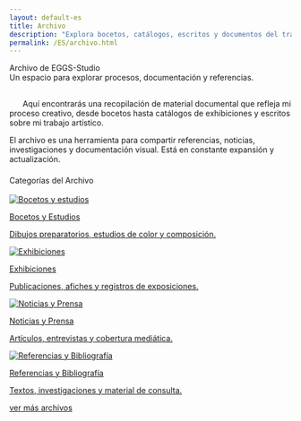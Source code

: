 ```yaml
---
layout: default-es
title: Archivo
description: "Explora bocetos, catálogos, escritos y documentos del trabajo de EGGS-Studio."
permalink: /ES/archivo.html
---
```

<div class="titulo">Archivo de EGGS-Studio</div>

<div class="subtitulo">Un espacio para explorar procesos, documentación y referencias.</div>

<!-- Párrafo 1 -->
<p class="parrafo" style="margin-top: 6%;">
  &nbsp;&nbsp;&nbsp;&nbsp;&nbsp;&nbsp;Aquí encontrarás una recopilación de material documental que refleja mi proceso creativo, desde bocetos hasta catálogos de exhibiciones y escritos sobre mi trabajo artístico.
</p>

<!-- Párrafo 2 -->
<p class="parrafo">
  El archivo es una herramienta para compartir referencias, noticias, investigaciones y documentación visual. Está en constante expansión y actualización.
</p>

<div class="subtitulo" style="margin-top: 4%;">Categorías del Archivo</div>
<br>
<div class="button-container">
  <a href="bocetos.html" class="fancy-button">
    <div class="button-content">
      <img src="/assets/img/archivo-bocetos.gif" alt="Bocetos y estudios">
      <p class="title">Bocetos y Estudios</p>
      <p class="subtitle">Dibujos preparatorios, estudios de color y composición.</p>
    </div>
  </a>

  <a href="catalogos.html" class="fancy-button">
    <div class="button-content">
      <img src="/assets/img/archivo-catalogos.gif" alt="Exhibiciones">
      <p class="title">Exhibiciones</p>
      <p class="subtitle">Publicaciones, afiches y registros de exposiciones.</p>
    </div>
  </a>

 
</div>

<div class="button-container">
  <a href="noticias.html" class="fancy-button">
    <div class="button-content">
      <img src="/assets/img/archivo-noticias.gif" alt="Noticias y Prensa">
      <p class="title">Noticias y Prensa</p>
      <p class="subtitle">Artículos, entrevistas y cobertura mediática.</p>
    </div>
  </a>



  <a href="referencias.html" class="fancy-button">
    <div class="button-content">
      <img src="/assets/img/archivo-referencias.gif" alt="Referencias y Bibliografía">
      <p class="title">Referencias y Bibliografía</p>
      <p class="subtitle">Textos, investigaciones y material de consulta.</p>
    </div>
  </a>
</div>

<a href="descargas.html" class="enlace">ver más archivos</a>
<br><br>
